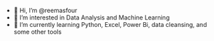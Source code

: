 - 👋 Hi, I’m @reemasfour
- 👀 I’m interested in Data Analysis and Machine Learning
- 🌱 I’m currently learning Python, Excel, Power Bi, data cleansing, and some other tools



<!---
reemasfour/reemasfour is a ✨ special ✨ repository because its `README.md` (this file) appears on your GitHub profile.
You can click the Preview link to take a look at your changes.
--->
